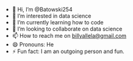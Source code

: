 - 👋 Hi, I’m @Batowski254
- 👀 I’m interested in data science
- 🌱 I’m currently learning how to code
- 💞️ I’m looking to collaborate on data science
- 📫 How to reach me on billyallela@gmail.com
- 😄 Pronouns: He
- ⚡ Fun fact: I am an outgoing person and fun.

<!---
Batowski254/Batowski254 is a ✨ special ✨ repository because its `README.md` (this file) appears on your GitHub profile.
You can click the Preview link to take a look at your changes.
--->
